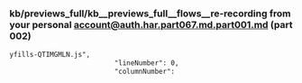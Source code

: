 ### kb/previews_full/kb__previews_full__flows__re-recording from your personal account@auth.har.part067.md.part001.md (part 002)

```md
yfills-QTIMGMLN.js",
                          "lineNumber": 0,
                          "columnNumber": 
```

```
